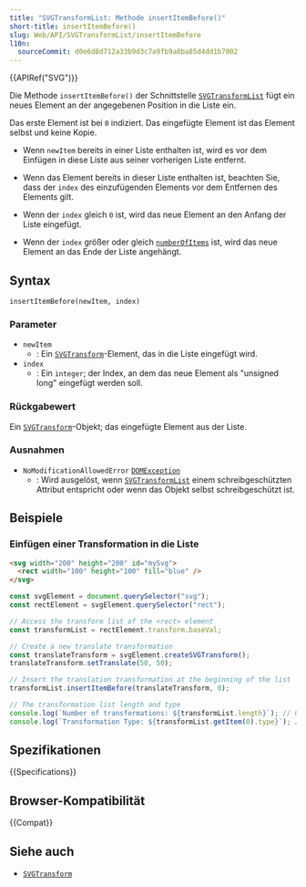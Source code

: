 ```yaml
---
title: "SVGTransformList: Methode insertItemBefore()"
short-title: insertItemBefore()
slug: Web/API/SVGTransformList/insertItemBefore
l10n:
  sourceCommit: d0e6d8d712a33b9d3c7a9fb9a8ba85d4dd1b7002
---
```


{{APIRef("SVG")}}

Die Methode `insertItemBefore()` der Schnittstelle [`SVGTransformList`](/de/docs/Web/API/SVGTransformList) fügt ein neues Element an der angegebenen Position in die Liste ein.

Das erste Element ist bei `0` indiziert. Das eingefügte Element ist das Element selbst und keine Kopie.

- Wenn `newItem` bereits in einer Liste enthalten ist, wird es vor dem Einfügen in diese Liste aus seiner vorherigen Liste entfernt.

- Wenn das Element bereits in dieser Liste enthalten ist, beachten Sie, dass der `index` des einzufügenden Elements vor dem Entfernen des Elements gilt.

- Wenn der `index` gleich `0` ist, wird das neue Element an den Anfang der Liste eingefügt.

- Wenn der `index` größer oder gleich [`numberOfItems`](/de/docs/Web/API/SVGTransformList/numberOfItems) ist, wird das neue Element an das Ende der Liste angehängt.

## Syntax

```js-nolint
insertItemBefore(newItem, index)
```

### Parameter

- `newItem`
  - : Ein [`SVGTransform`](/de/docs/Web/API/SVGTransform)-Element, das in die Liste eingefügt wird.
- `index`
  - : Ein `integer`; der Index, an dem das neue Element als "unsigned long" eingefügt werden soll.

### Rückgabewert

Ein [`SVGTransform`](/de/docs/Web/API/SVGTransform)-Objekt; das eingefügte Element aus der Liste.

### Ausnahmen

- `NoModificationAllowedError` [`DOMException`](/de/docs/Web/API/DOMException)
  - : Wird ausgelöst, wenn [`SVGTransformList`](/de/docs/Web/API/SVGTransformList) einem schreibgeschützten Attribut entspricht oder wenn das Objekt selbst schreibgeschützt ist.

## Beispiele

### Einfügen einer Transformation in die Liste

```html
<svg width="200" height="200" id="mySvg">
  <rect width="100" height="100" fill="blue" />
</svg>
```

```js
const svgElement = document.querySelector("svg");
const rectElement = svgElement.querySelector("rect");

// Access the transform list of the <rect> element
const transformList = rectElement.transform.baseVal;

// Create a new translate transformation
const translateTransform = svgElement.createSVGTransform();
translateTransform.setTranslate(50, 50);

// Insert the translation transformation at the beginning of the list
transformList.insertItemBefore(translateTransform, 0);

// The transformation list length and type
console.log(`Number of transformations: ${transformList.length}`); // Output: 1
console.log(`Transformation Type: ${transformList.getItem(0).type}`); // Output: 2 (e.g. SVG_TRANSFORM_TRANSLATE)
```

## Spezifikationen

{{Specifications}}

## Browser-Kompatibilität

{{Compat}}

## Siehe auch

- [`SVGTransform`](/de/docs/Web/API/SVGTransform)

